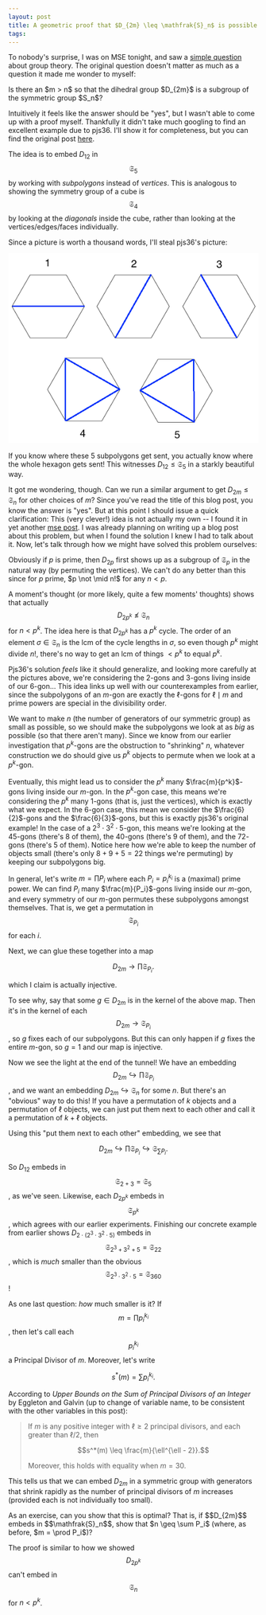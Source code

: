 ```yaml
---
layout: post
title: A geometric proof that $D_{2m} \leq \mathfrak{S}_n$ is possible for $m > n$
tags:
---
```


To nobody's surprise, I was on MSE tonight, and saw a [simple question][1] about 
group theory. The original question doesn't matter as much as a question it 
made me wonder to myself:

<div class=boxed markdown=1>
Is there an $m > n$ so that the dihedral group $D_{2m}$ is a subgroup of the
symmetric group $S_n$?
</div>

Intuitively it feels like the answer should be "yes", but I wasn't able to 
come up with a proof myself. Thankfully it didn't take much googling to find
an excellent example due to pjs36. I'll show it for completeness, but you can 
find the original post [here][2].

The idea is to embed $D_{12}$ in $$\mathfrak{S}_5$$ by working with _subpolygons_
instead of _vertices_. This is analogous to showing the symmetry group of a cube
is $$\mathfrak{S}_4$$ by looking at the _diagonals_ inside the cube, rather than
looking at the vertices/edges/faces individually.

Since a picture is worth a thousand words, I'll steal pjs36's picture:

<img src="/assets/images/d12s5/stolen-image.png">

If you know where these $5$ subpolygons get sent, you actually know where the
whole hexagon gets sent! This witnesses $D_{12} \leq \mathfrak{S}_5$ in a 
starkly beautiful way.

It got me wondering, though. Can we run a similar argument to get 
$D_{2m} \leq \mathfrak{S}_n$ for other choices of $m$? Since you've read
the title of this blog post, you know the answer is "yes". But at this point
I should issue a quick clarification: This (very clever!) idea is not actually 
my own -- I found it in yet another [mse post][3]. I was already planning on
writing up a blog post about this problem, but when I found the solution I knew
I had to talk about it. Now, let's talk through how we
might have solved this problem ourselves:

Obviously if $p$ is prime, then $D_{2p}$ first shows up as a subgroup of 
$\mathfrak{S}_p$ in the natural way (by permuting the vertices). We can't do
any better than this since for $p$ prime, $p \not \mid n!$ for any $n \lt p$.

A moment's thought (or more likely, quite a few moments' thoughts) shows that
actually $$D_{2p^k} \not \leq \mathfrak{S}_n$$ for $n \lt p^k$. The idea here is 
that $D_{2p^k}$ has a $p^k$ cycle. The order of an element 
$\sigma \in \mathfrak{S}_n$ is the $\text{lcm}$ of the cycle lengths in $\sigma$,
so even though $p^k$ might divide $n!$, there's no way to get an $\text{lcm}$
of things $\lt p^k$ to equal $p^k$. 

Pjs36's solution _feels_ like it should generalize, and
looking more carefully at the pictures above, we're considering the $2$-gons
and $3$-gons living inside of our $6$-gon... This idea links up well with our
counterexamples from earlier, since the subpolygons of an $m$-gon are exactly
the $\ell$-gons for $\ell \mid m$ and prime powers are special in the
divisibility order.

We want to make $n$ (the number of generators of our symmetric group) as small 
as possible, so we should make the subpolygons we look at as _big_ as possible 
(so that there aren't many). Since we know from our earlier
investigation that $p^k$-gons are the obstruction to "shrinking" $n$,
whatever construction we do should give us $p^k$ objects to permute when we look 
at a $p^k$-gon. 

Eventually, this might lead us to consider the $p^k$ many $\frac{m}{p^k}$-gons
living inside our $m$-gon. In the $p^k$-gon case, this means we're considering
the $p^k$ many $1$-gons (that is, just the vertices), which is exactly what we 
expect. In the $6$-gon case, this mean we consider the $\frac{6}{2}$-gons and
the $\frac{6}{3}$-gons, but this is exactly pjs36's original example! In the 
case of a $2^3 \cdot 3^2 \cdot 5$-gon, this means we're looking at the 
$45$-gons (there's $8$ of them), the $40$-gons (there's $9$ of them), 
and the $72$-gons (there's $5$ of them). Notice here how we're able to keep
the number of objects small (there's only $8+9+5 = 22$ things we're permuting) 
by keeping our subpolygons big.

In general, let's write $m = \prod P_i$ where each $P_i = p_i^{k_i}$ is a (maximal) 
prime power. We can find $P_i$ many $\frac{m}{P_i}$-gons living inside our $m$-gon,
and every symmetry of our $m$-gon permutes these subpolygons amongst themselves.
That is, we get a permutation in $$\mathfrak{S}_{P_i}$$ for each $i$. 

Next, we can glue these together into a map 

$$D_{2m} \to \prod \mathfrak{S}_{P_i}.$$

which I claim is actually injective.

To see why, say that some $g \in D_{2m}$ is in the kernel of the above map.
Then it's in the kernel of each $$D_{2m} \to \mathfrak{S}_{P_i}$$, so $g$
fixes each of our subpolygons. But this can only happen if $g$ fixes the 
entire $m$-gon, so $g = 1$ and our map is injective.

Now we see the light at the end of the tunnel! We have an embedding 
$$D_{2m} \hookrightarrow \prod \mathfrak{S}_{P_i}$$, and we want an embedding
$D_{2m} \hookrightarrow \mathfrak{S}_n$ for some $n$. But there's an "obvious"
way to do this! If you have a permutation of $k$ objects and a permutation of
$\ell$ objects, we can just put them next to each other and call it a permutation
of $k + \ell$ objects.

Using this "put them next to each other" embedding, we see that

$$
D_{2m} \hookrightarrow \prod \mathfrak{S}_{P_i} \hookrightarrow \mathfrak{S}_{\sum P_i}.
$$

So $D_{12}$ embeds in $$\mathfrak{S}_{2+3} = \mathfrak{S}_5$$, as we've seen.
Likewise, each $D_{2p^k}$ embeds in $$\mathfrak{S}_{p^k}$$, which agrees with
our earlier experiments. Finishing our concrete example from earlier shows
$D_{2 \cdot (2^3 \cdot 3^2 \cdot 5)}$ embeds in 
$$\mathfrak{S}_{2^3 + 3^2 + 5} = \mathfrak{S}_{22}$$,
which is _much_ smaller than the obvious 
$$\mathfrak{S}_{2^3 \cdot 3^2 \cdot 5} = \mathfrak{S}_{360}$$!

As one last question: _how_ much smaller is it?  If $$m = \prod p_i^{k_i}$$, then let's call 
each $$p_i^{k_i}$$ a <span class="defn">Principal Divisor</span> of $m$. Moreover,
let's write

$$s^*(m) = \sum p_i^{k_i}.$$

According to 
_Upper Bounds on the Sum of Principal Divisors of an Integer_
by Eggleton and Galvin (up to change of variable name, to be consistent with
the other variables in this post):

> If $m$ is any positive integer with $\ell \geq 2$ principal divisors, and
> each greater than $\ell / 2$, then
> 
> $$s^*(m) \leq \frac{m}{\ell^{\ell - 2}}.$$
>
> Moreover, this holds with equality when $m = 30$.

This tells us that we can embed $D_{2m}$ in a symmetric group with generators
that shrink rapidly as the number of principal divisors of $m$ increases
(provided each is not individually too small).

<div class=boxed markdown=1>
As an exercise, can you show that this is optimal? That is, if
$$D_{2m}$$ embeds in $$\mathfrak{S}_n$$, show that $n \geq \sum P_i$
(where, as before, $m = \prod P_i$)?

The proof is similar to how we showed $$D_{2p^k}$$ can't embed in 
$$\mathfrak{S}_n$$ for $n \lt p^k$. 
</div>


[1]: https://math.stackexchange.com/q/4225528/655547
[2]: https://math.stackexchange.com/a/1710743/655547
[3]: https://math.stackexchange.com/a/3740706/655547

